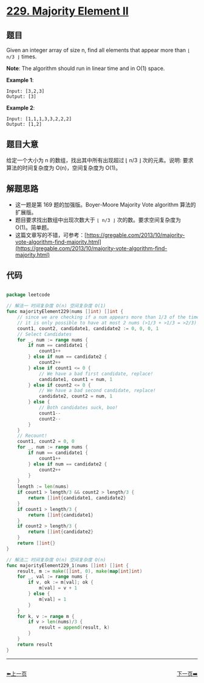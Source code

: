 # [229. Majority Element II](https://leetcode.com/problems/majority-element-ii/)


## 题目

Given an integer array of size n, find all elements that appear more than `⌊ n/3 ⌋` times.

**Note**: The algorithm should run in linear time and in O(1) space.

**Example 1**:

    Input: [3,2,3]
    Output: [3]

**Example 2**:

    Input: [1,1,1,3,3,2,2,2]
    Output: [1,2]


## 题目大意

给定一个大小为 n 的数组，找出其中所有出现超过 ⌊ n/3 ⌋ 次的元素。说明: 要求算法的时间复杂度为 O(n)，空间复杂度为 O(1)。

## 解题思路

- 这一题是第 169 题的加强版。Boyer-Moore Majority Vote algorithm 算法的扩展版。
- 题目要求找出数组中出现次数大于 `⌊ n/3 ⌋` 次的数。要求空间复杂度为 O(1)。简单题。
- 这篇文章写的不错，可参考：[https://gregable.com/2013/10/majority-vote-algorithm-find-majority.html](https://gregable.com/2013/10/majority-vote-algorithm-find-majority.html)

## 代码

```go

package leetcode

// 解法一 时间复杂度 O(n) 空间复杂度 O(1)
func majorityElement229(nums []int) []int {
	// since we are checking if a num appears more than 1/3 of the time
	// it is only possible to have at most 2 nums (>1/3 + >1/3 = >2/3)
	count1, count2, candidate1, candidate2 := 0, 0, 0, 1
	// Select Candidates
	for _, num := range nums {
		if num == candidate1 {
			count1++
		} else if num == candidate2 {
			count2++
		} else if count1 <= 0 {
			// We have a bad first candidate, replace!
			candidate1, count1 = num, 1
		} else if count2 <= 0 {
			// We have a bad second candidate, replace!
			candidate2, count2 = num, 1
		} else {
			// Both candidates suck, boo!
			count1--
			count2--
		}
	}
	// Recount!
	count1, count2 = 0, 0
	for _, num := range nums {
		if num == candidate1 {
			count1++
		} else if num == candidate2 {
			count2++
		}
	}
	length := len(nums)
	if count1 > length/3 && count2 > length/3 {
		return []int{candidate1, candidate2}
	}
	if count1 > length/3 {
		return []int{candidate1}
	}
	if count2 > length/3 {
		return []int{candidate2}
	}
	return []int{}
}

// 解法二 时间复杂度 O(n) 空间复杂度 O(n)
func majorityElement229_1(nums []int) []int {
	result, m := make([]int, 0), make(map[int]int)
	for _, val := range nums {
		if v, ok := m[val]; ok {
			m[val] = v + 1
		} else {
			m[val] = 1
		}
	}
	for k, v := range m {
		if v > len(nums)/3 {
			result = append(result, k)
		}
	}
	return result
}

```


----------------------------------------------
<div style="display: flex;justify-content: space-between;align-items: center;">
<p><a href="https://books.halfrost.com/leetcode/ChapterFour/0228.Summary-Ranges/">⬅️上一页</a></p>
<p><a href="https://books.halfrost.com/leetcode/ChapterFour/0230.Kth-Smallest-Element-in-a-BST/">下一页➡️</a></p>
</div>
